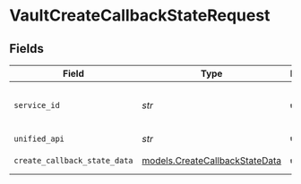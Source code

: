 # VaultCreateCallbackStateRequest


## Fields

| Field                                                                  | Type                                                                   | Required                                                               | Description                                                            | Example                                                                |
| ---------------------------------------------------------------------- | ---------------------------------------------------------------------- | ---------------------------------------------------------------------- | ---------------------------------------------------------------------- | ---------------------------------------------------------------------- |
| `service_id`                                                           | *str*                                                                  | :heavy_check_mark:                                                     | Service ID of the resource to return                                   | pipedrive                                                              |
| `unified_api`                                                          | *str*                                                                  | :heavy_check_mark:                                                     | Unified API                                                            | crm                                                                    |
| `create_callback_state_data`                                           | [models.CreateCallbackStateData](../models/createcallbackstatedata.md) | :heavy_check_mark:                                                     | Callback state data                                                    |                                                                        |
